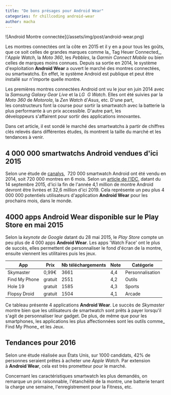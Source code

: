 ```yaml
---
title: "De bons présages pour Android Wear"
categories: fr chillcoding android-wear
author: macha
---
```


<div class="text-center lead" markdown="1">
  ![Android Montre connectée](/assets/img/post/android-wear.png)
</div>

Les montres connectées ont la côte en 2015 et il y en a pour tous les goûts, que
ce soit celles de grandes marques comme la_ Tag Heuer Connected_, l'_Apple
Watch_, la _Moto 360_, les _Pebbles_, la _Garmin Connect Mobile_ ou bien celles
de marques moins connues. Depuis sa sortie en 2014, le système d'exploitation
**Android Wear** a ouvert le marché des montres connectées, ou smartwatchs. En
effet, le système Android est publique et peut être installé sur n'importe
quelle montre.

Les premières montres connectées Android ont vu le jour en juin 2014 avec la _Samsung Galaxy Gear Live_ et la _LG  G Watch_. Elles ont été suivies par la _Moto 360_ de _Motorola_, la _Zen Watch_ d'_Asus_, etc. D'une part, les constructeurs font la course pour sortir la smartwatch avec la batterie la plus performante à un prix accessible. D'autre part, les développeurs s'affairent pour sortir des applications innovantes.

Dans cet article, il est sondé le marché des smartwatchs à partir de chiffres clés relevés dans différentes études, ils montrent la taille du marché et les tendances à venir.

<!--more-->

## 4 000 000 smartwatchs Android vendues d'ici 2015

Selon une étude de [canalys](http://canalys.com/newsroom/over-720000-android-wear-devices-shipped-2014),  720 000 smartwatch Android ont été vendu en 2014, soit 720 000 montres en 6 mois. Selon un [article de l'IDC](http://www.idc.com/getdoc.jsp?containerId=prUS25903815), datant du 14 septembre 2015, d'ici la fin de l'année 4,1 million de montre Android devront être livrées et 32,6 million d'ici 2019. Cela représente un peu plus 4 000 000 potentiels utilisateurs d'application **Android Wear** pour les prochains mois, dans le monde.

## 4000 apps Android Wear disponible sur le Play Store en mai 2015

Selon la _keynote de Google_ datant du 28 mai 2015, le _Play Store_ compte un peu plus de 4 000 apps **Android Wear**. Les apps 'Watch Face' ont le plus de succès, elles permettent de personnaliser le fond d'écran de la montre, ensuite viennent les utilitaires puis les jeux.

| App | Prix | Nb téléchargements | Note | Catégorie |
| --- | ---- | ------------------ | ---- | --------- |
| Skymaster | 0,99€ | 3661 | 4,4 | Personnalisation |
| Find My Phone | gratuit | 2551 | 4,2 | Outils |
| Hole 19 | gratuit | 1585 | 4,3 | Sports |
| Flopsy Droid | gratuit | 1504  | 4,1  | Arcade |

Ce tableau présente 4 applications **Android Wear**. Le succès de _Skymaster_ montre bien que les utilisateurs de smartwatch sont prêts à payer lorsqu'il s'agit de personnaliser leur gadget. De plus, de même que pour les smartphones, les applications les plus affectionnées sont les outils comme_ Find My Phone_ et les Jeux.

## Tendances pour 2016

Selon une étude réalisée aux États Unis, sur 1000 candidats, 42% de personnes seraient prêtes à acheter une _Apple Watch_. Par extension à **Android Wear**, cela est très prometteur pour le marché.

Concernant les caractéristiques smartwatch les plus demandés, on remarque un prix raisonnable, l'étanchéité de la montre, une batterie tenant la charge une semaine, l'enregistrement pour la Fitness, etc.
